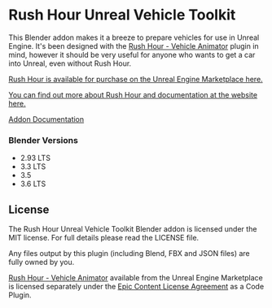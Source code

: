 # Rush Hour Unreal Vehicle Toolkit

This Blender addon makes it a breeze to prepare vehicles for use in Unreal Engine. It's been designed with the [Rush Hour - Vehicle Animator](https://www.gdcorner.com/products/RushHour.html) plugin in mind, however it should be very useful for anyone who wants to get a car into Unreal, even without Rush Hour.

[Rush Hour is available for purchase on the Unreal Engine Marketplace here.](https://www.unrealengine.com/marketplace/en-US/product/rush-hour-vehicle-animator)

[You can find out more about Rush Hour and documentation at the website here.](https://www.gdcorner.com/products/RushHour.html)

[Addon Documentation](https://www.gdcorner.com/documentation/rushhour/10-preparingavehicle.html)

### Blender Versions

- 2.93 LTS
- 3.3 LTS
- 3.5
- 3.6 LTS

## License

The Rush Hour Unreal Vehicle Toolkit Blender addon is licensed under the MIT license. For full details please read the LICENSE file.

Any files output by this plugin (including Blend, FBX and JSON files) are fully owned by you.

[Rush Hour - Vehicle Animator](https://www.unrealengine.com/marketplace/en-US/product/rush-hour-vehicle-animator) available from the Unreal Engine Marketplace is licensed separately under the [Epic Content License Agreement](https://www.unrealengine.com/en-US/eula/content) as a Code Plugin.
